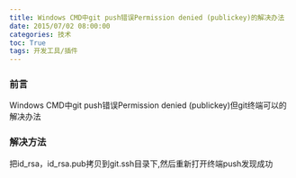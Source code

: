 ```yaml
---
title: Windows CMD中git push错误Permission denied (publickey)的解决办法
date: 2015/07/02 08:00:00
categories: 技术
toc: True
tags: 开发工具/插件
---
```

### 前言
Windows CMD中git push错误Permission denied (publickey)但git终端可以的解决办法

### 解决方法
把id_rsa，id_rsa.pub拷贝到git\.ssh目录下,然后重新打开终端push发现成功